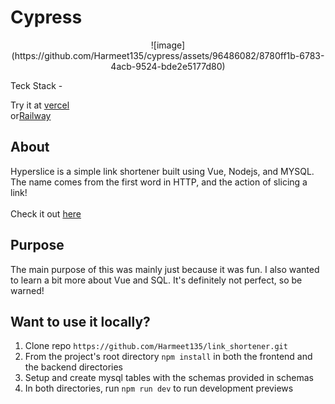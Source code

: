 # Cypress

<div align="center">
  ![image](https://github.com/Harmeet135/cypress/assets/96486082/8780ff1b-6783-4acb-9524-bde2e5177d80)
</div>


Teck Stack - 

Try it at [vercel](https://cypress-iota.vercel.app/)  
  or[Railway](https://cypress-production.up.railway.app/) 






## About
Hyperslice is a simple link shortener built using Vue, Nodejs, and MYSQL. The name comes from the first word in HTTP, and the action of slicing a link! <br><br>
Check it out [here](https://link-shortener-sandy.vercel.app/)

## Purpose
The main purpose of this was mainly just because it was fun. I also wanted to learn a bit more about Vue and SQL. It's definitely not perfect, so be warned!

## Want to use it locally?
1. Clone repo ```https://github.com/Harmeet135/link_shortener.git```
2. From the project's root directory `npm install` in both the frontend and the backend directories
3. Setup and create mysql tables with the schemas provided in schemas
4. In both directories, run `npm run dev` to run development previews
